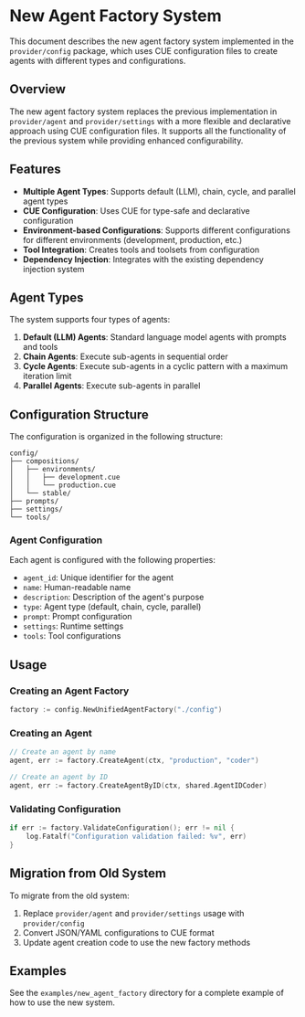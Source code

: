 # New Agent Factory System

This document describes the new agent factory system implemented in the `provider/config` package, which uses CUE configuration files to create agents with different types and configurations.

## Overview

The new agent factory system replaces the previous implementation in `provider/agent` and `provider/settings` with a more flexible and declarative approach using CUE configuration files. It supports all the functionality of the previous system while providing enhanced configurability.

## Features

- **Multiple Agent Types**: Supports default (LLM), chain, cycle, and parallel agent types
- **CUE Configuration**: Uses CUE for type-safe and declarative configuration
- **Environment-based Configurations**: Supports different configurations for different environments (development, production, etc.)
- **Tool Integration**: Creates tools and toolsets from configuration
- **Dependency Injection**: Integrates with the existing dependency injection system

## Agent Types

The system supports four types of agents:

1. **Default (LLM) Agents**: Standard language model agents with prompts and tools
2. **Chain Agents**: Execute sub-agents in sequential order
3. **Cycle Agents**: Execute sub-agents in a cyclic pattern with a maximum iteration limit
4. **Parallel Agents**: Execute sub-agents in parallel

## Configuration Structure

The configuration is organized in the following structure:

```
config/
├── compositions/
│   ├── environments/
│   │   ├── development.cue
│   │   └── production.cue
│   └── stable/
├── prompts/
├── settings/
└── tools/
```

### Agent Configuration

Each agent is configured with the following properties:

- `agent_id`: Unique identifier for the agent
- `name`: Human-readable name
- `description`: Description of the agent's purpose
- `type`: Agent type (default, chain, cycle, parallel)
- `prompt`: Prompt configuration
- `settings`: Runtime settings
- `tools`: Tool configurations

## Usage

### Creating an Agent Factory

```go
factory := config.NewUnifiedAgentFactory("./config")
```

### Creating an Agent

```go
// Create an agent by name
agent, err := factory.CreateAgent(ctx, "production", "coder")

// Create an agent by ID
agent, err := factory.CreateAgentByID(ctx, shared.AgentIDCoder)
```

### Validating Configuration

```go
if err := factory.ValidateConfiguration(); err != nil {
    log.Fatalf("Configuration validation failed: %v", err)
}
```

## Migration from Old System

To migrate from the old system:

1. Replace `provider/agent` and `provider/settings` usage with `provider/config`
2. Convert JSON/YAML configurations to CUE format
3. Update agent creation code to use the new factory methods

## Examples

See the `examples/new_agent_factory` directory for a complete example of how to use the new system.